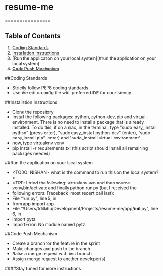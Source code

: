 # resume-me
================

## Table of Contents
1. [Coding Standards](#coding-standards)
2. [Installation Instructions](#installation-instructions)
3. [Run the application on your local system](#run the application on your local system)
4. [Code Push Mechanism](#code-push-mechanism)

##Coding Standards
- Strictly follow PEP8 coding standards
- Use the editorconfig file with preferred IDE for consistency

##Installation Instructions
- Clone the repository
- Install the following packages: python, python-dev, pip and virtual-environment. There is no need to install a package that is already installed. To do this, if on a mac, in the terminal, type "sudo easy_install python" (press enter), "sudo easy_install python-dev" (enter), "sudo easy_install pip" (enter) and "sudo_instsall virtual-environment"
- now, type virtualenv venv
- pip install -r requirements.txt (this script should install all remaining packages needed)

##Run the application on your local system
- <TODO: NISHAN - what is the command to run this on the local system?>
- <TRD: I tried the following: virtualenv ven and then source venv/bin/activate and finally python run.py (but I received the 
- following errors: Traceback (most recent call last):
- File "run.py", line 5, in <module>
- from app import app
- File "/Users/tdillahu/Development/Projects/resume-me/app/__init__.py", line 6, in <module>
- import pytz
- ImportError: No module named pytz


##Code Push Mechanism
- Create a branch for the feature in the sprint
- Make changes and push to the branch
- Raise a merge request with test branch
- Assign merge request to another developer(s)

####Stay tuned for more instructions
